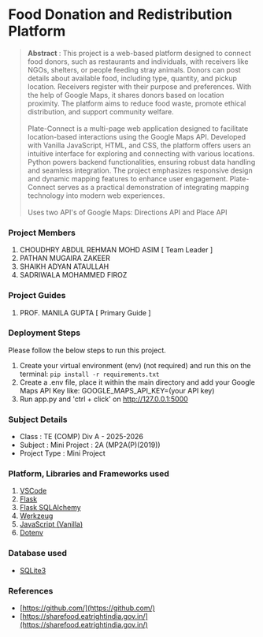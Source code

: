 # Food Donation and Redistribution Platform

> **Abstract** : This project is a web-based platform designed to connect food donors, such as restaurants and individuals, with receivers like NGOs, shelters, or people feeding stray animals. Donors can post details about available food, including type, quantity, and pickup location. Receivers register with their purpose and preferences. With the help of Google Maps, it shares donors based on location proximity. The platform aims to reduce food waste, promote ethical distribution, and support community welfare.
> <br><br>
> Plate-Connect is a multi-page web application designed to facilitate location-based interactions using the Google Maps API. Developed with Vanilla JavaScript, HTML, and CSS, the platform offers users an intuitive interface for exploring and connecting with various locations. Python powers backend functionalities, ensuring robust data handling and seamless integration. The project emphasizes responsive design and dynamic mapping features to enhance user engagement. Plate-Connect serves as a practical demonstration of integrating mapping technology into modern web experiences.
> <br><br>
> Uses two API's of Google Maps: Directions API and Place API

### Project Members
1. CHOUDHRY ABDUL REHMAN MOHD ASIM  [ Team Leader ] 
2. PATHAN MUGAIRA ZAKEER 
3. SHAIKH ADYAN ATAULLAH 
4. SADRIWALA MOHAMMED FIROZ 

### Project Guides
1. PROF. MANILA GUPTA  [ Primary Guide ] 

### Deployment Steps
Please follow the below steps to run this project.
1. Create your virtual environment (env) (not required) and run this on the terminal:
``` pip install -r requirements.txt ```
2. Create a .env file, place it within the main directory and add your Google Maps API Key like: GOOGLE_MAPS_API_KEY=(your API key)
3. Run app.py and 'ctrl + click' on http://127.0.0.1:5000 

### Subject Details
- Class : TE (COMP) Div A - 2025-2026
- Subject : Mini Project : 2A (MP2A(P)(2019))
- Project Type : Mini Project

### Platform, Libraries and Frameworks used
1. [VSCode](https://code.visualstudio.com/)
2. [Flask](https://flask.palletsprojects.com/en/stable/)
3. [Flask SQLAlchemy](https://pypi.org/project/Flask-SQLAlchemy/)
4. [Werkzeug](https://werkzeug.palletsprojects.com/en/stable/)
5. [JavaScript (Vanilla)](https://developer.mozilla.org/en-US/docs/Web/JavaScript)
6. [Dotenv](https://pypi.org/project/python-dotenv/)

### Database used
- [SQLite3](https://docs.python.org/3/library/sqlite3.html)

### References
- [https://github.com/](https://github.com/)
- [https://sharefood.eatrightindia.gov.in/](https://sharefood.eatrightindia.gov.in/)
